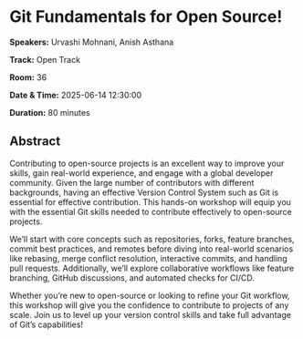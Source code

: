 # Git Fundamentals for Open Source!

**Speakers:** Urvashi Mohnani, Anish Asthana
                    
**Track:** Open Track
                    
**Room:** 36
                    
**Date & Time:** 2025-06-14 12:30:00
                    
**Duration:** 80 minutes
                    
## Abstract
                    
Contributing to open-source projects is an excellent way to improve your skills, gain real-world experience, and engage with a global developer community. Given the large number of contributors with different backgrounds, having an effective Version Control System such as Git is essential for effective contribution. This hands-on workshop will equip you with the essential Git skills needed to contribute effectively to open-source projects.

We’ll start with core concepts such as repositories, forks, feature branches, commit best practices, and remotes before diving into real-world scenarios like rebasing, merge conflict resolution, interactive commits, and handling pull requests. Additionally, we’ll explore collaborative workflows like feature branching, GitHub discussions, and automated checks for CI/CD.

Whether you’re new to open-source or looking to refine your Git workflow, this workshop will give you the confidence to contribute to projects of any scale. Join us to level up your version control skills and take full advantage of Git’s capabilities!
